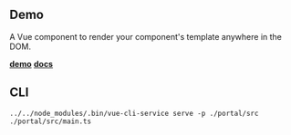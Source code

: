 ## Demo
A Vue component to render your component's template anywhere in the DOM.

**[demo](https://github.com/LinusBorg/portal-vue)**
**[docs](https://portal-vue.linusb.org/)**

## CLI

```
../../node_modules/.bin/vue-cli-service serve -p ./portal/src ./portal/src/main.ts
```

